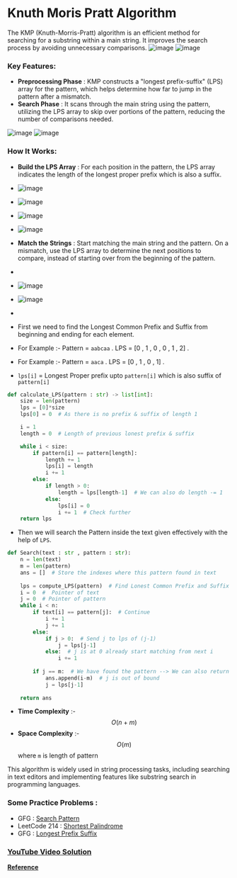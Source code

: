# Knuth Moris Pratt Algorithm
The KMP (Knuth-Morris-Pratt) algorithm is an efficient method for searching for a substring within a main string. It improves the search process by avoiding unnecessary comparisons.
![image](https://miro.medium.com/v2/resize:fit:720/format:webp/1*lA9ysp9igTuUwsbPxI8VQQ.png)
![image](https://miro.medium.com/v2/resize:fit:720/format:webp/1*Ixnj2k8qd9wxkTgKolhH0g.png)
### Key Features:
- **Preprocessing Phase** : KMP constructs a "longest prefix-suffix" (LPS) array for the pattern, which helps determine how far to jump in the pattern after a mismatch.
- **Search Phase** : It scans through the main string using the pattern, utilizing the LPS array to skip over portions of the pattern, reducing the number of comparisons needed.

![image](https://miro.medium.com/v2/resize:fit:720/format:webp/1*wgpZZqgzoJ706gzjPiaG1A.png)
![image](https://miro.medium.com/v2/resize:fit:720/format:webp/1*fYWz9Rdqfl11FFjQjfiMHg.png)

### How It Works:
- **Build the LPS Array** : For each position in the pattern, the LPS array indicates the length of the longest proper prefix which is also a suffix.
- ![image](https://miro.medium.com/v2/resize:fit:720/format:webp/1*R1-PCF78paVBRGBlJyx6uw.png)
- ![image](https://miro.medium.com/v2/resize:fit:720/format:webp/1*e5uz6qGt77btRVI4Dbj36w.png)
- ![image](https://miro.medium.com/v2/resize:fit:720/format:webp/1*mlEp0cOmChpE2asGpzoSeQ.png)
- ![image](https://miro.medium.com/v2/resize:fit:720/format:webp/1*LJbzImGYYj0jowL6gbdeLg.png)

- **Match the Strings** : Start matching the main string and the pattern. On a mismatch, use the LPS array to determine the next positions to compare, instead of starting over from the beginning of the pattern.
- 
- ![image](https://miro.medium.com/v2/resize:fit:720/format:webp/1*0isa_pKn3o77jOHiusvtew.png)
- ![image](https://miro.medium.com/v2/resize:fit:720/format:webp/1*cjdpNXCHc2LFne12YpKJPw.png)
- 
- First we need to find the Longest Common Prefix and Suffix from beginning and ending for each element.
- For Example :- Pattern = `aabcaa` . LPS = [0 , 1 , 0 , 0 , 1 , 2] .
- For Example :- Pattern = `aaca` . LPS = [0 , 1 , 0 , 1] .
- `lps[i]` = Longest Proper prefix upto `pattern[i]` which is also suffix of `pattern[i]`
```python
def calculate_LPS(pattern : str) -> list[int]:
    size = len(pattern)
    lps = [0]*size
    lps[0] = 0  # As there is no prefix & suffix of length 1

    i = 1
    length = 0  # Length of previous lonest prefix & suffix

    while i < size:
        if pattern[i] == pattern[length]:
            length += 1
            lps[i] = length
            i += 1
        else:
            if length > 0:
                length = lps[length-1]  # We can also do length -= 1
            else:
                lps[i] = 0
                i += 1  # Check further
    return lps
```
- Then we will search the Pattern inside the text given effectively with the help of `LPS`.
```python
def Search(text : str , pattern : str):
    n = len(text)
    m = len(pattern)
    ans = []  # Store the indexes where this pattern found in text
    
    lps = compute_LPS(pattern)  # Find Lonest Common Prefix and Suffix for each element
    i = 0  #  Pointer of text
    j = 0  # Pointer of pattern
    while i < n:
        if text[i] == pattern[j]:  # Continue
            i += 1
            j += 1
        else:
            if j > 0:  # Send j to lps of (j-1)
                j = lps[j-1]
            else:  # j is at 0 already start matching from next i
                i += 1
        
        if j == m:  # We have found the pattern --> We can also return True
            ans.append(i-m)  # j is out of bound
            j = lps[j-1]
    
    return ans
```
- **Time Complexity** :- $$O(n + m)$$
- **Space Complexity** :- $$O(m)$$   where `m` is length of pattern


This algorithm is widely used in string processing tasks, including searching in text editors and implementing features like substring search in programming languages.

### Some Practice Problems :
- GFG : [Search Pattern](https://www.geeksforgeeks.org/problems/search-pattern0205/1)
- LeetCode 214 : [Shortest Palindrome](https://leetcode.com/problems/shortest-palindrome/description/)
- GFG : [Longest Prefix Suffix](https://www.geeksforgeeks.org/problems/longest-prefix-suffix2527/1)

### [YouTube Video Solution](https://youtu.be/qases-9gOpk?si=MqYWopU67gSJo9Cl)

**[Reference](https://yuminlee2.medium.com/knuth-morris-pratt-kmp-algorithm-string-matching-fb2a3ec6d682)**
